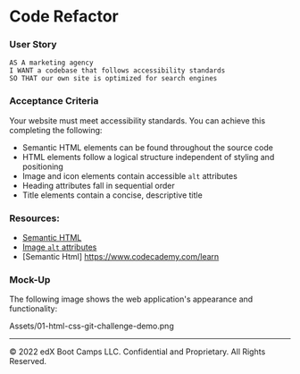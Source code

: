 # Code Refactor



### User Story

```
AS A marketing agency
I WANT a codebase that follows accessibility standards
SO THAT our own site is optimized for search engines
```

### Acceptance Criteria

Your website must meet accessibility standards. You can achieve this completing the following:

* Semantic HTML elements can be found throughout the source code
* HTML elements follow a logical structure independent of styling and positioning
* Image and icon elements contain accessible `alt` attributes
* Heading attributes fall in sequential order
* Title elements contain a concise, descriptive title

### Resources:

* [Semantic HTML](https://www.w3schools.com/html/html5_semantic_elements.asp)
* [Image `alt` attributes](https://www.w3schools.com/tags/att_img_alt.asp)
* [Semantic Html] https://www.codecademy.com/learn

### Mock-Up

The following image shows the web application's appearance and functionality:

Assets/01-html-css-git-challenge-demo.png




---
© 2022 edX Boot Camps LLC. Confidential and Proprietary. All Rights Reserved.
